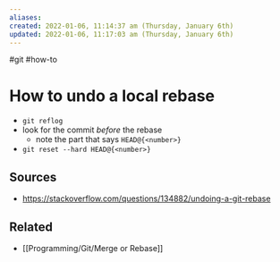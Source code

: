 ```yaml
---
aliases: 
created: 2022-01-06, 11:14:37 am (Thursday, January 6th)
updated: 2022-01-06, 11:17:03 am (Thursday, January 6th)
---
```

#git #how-to

# How to undo a local rebase
- `git reflog`
- look for the commit *before* the rebase
    - note the part that says `HEAD@{<number>}`
- `git reset --hard HEAD@{<number>}`

## Sources
- https://stackoverflow.com/questions/134882/undoing-a-git-rebase

## Related
- [[Programming/Git/Merge or Rebase]]